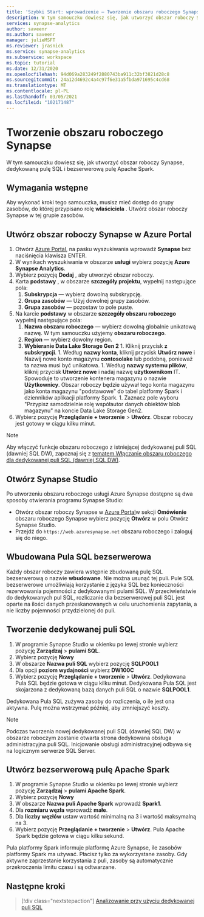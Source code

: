 ```yaml
---
title: 'Szybki Start: wprowadzenie — Tworzenie obszaru roboczego Synapse'
description: W tym samouczku dowiesz się, jak utworzyć obszar roboczy Synapse, dedykowaną pulę SQL i bezserwerową pulę Apache Spark.
services: synapse-analytics
author: saveenr
ms.author: saveenr
manager: julieMSFT
ms.reviewer: jrasnick
ms.service: synapse-analytics
ms.subservice: workspace
ms.topic: tutorial
ms.date: 12/31/2020
ms.openlocfilehash: 94d069a283249f2880743ba911c32bf3821d28c8
ms.sourcegitcommit: 24a12d4692c4a4c97f6e31a5fbda971695c4cd68
ms.translationtype: MT
ms.contentlocale: pl-PL
ms.lasthandoff: 03/05/2021
ms.locfileid: "102171487"
---
```

# <a name="creating-a-synapse-workspace"></a>Tworzenie obszaru roboczego Synapse

W tym samouczku dowiesz się, jak utworzyć obszar roboczy Synapse, dedykowaną pulę SQL i bezserwerową pulę Apache Spark. 

## <a name="prerequisites"></a>Wymagania wstępne

Aby wykonać kroki tego samouczka, musisz mieć dostęp do grupy zasobów, do której przypisano rolę **właściciela** . Utwórz obszar roboczy Synapse w tej grupie zasobów.

## <a name="create-a-synapse-workspace-in-the-azure-portal"></a>Utwórz obszar roboczy Synapse w Azure Portal

1. Otwórz [Azure Portal](https://portal.azure.com), na pasku wyszukiwania wprowadź **Synapse** bez naciśnięcia klawisza ENTER.
1. W wynikach wyszukiwania w obszarze **usługi** wybierz pozycję **Azure Synapse Analytics**.
1. Wybierz pozycję **Dodaj** , aby utworzyć obszar roboczy.
1. Karta **podstawy** , w obszarze **szczegóły projektu**, wypełnij następujące pola:
      1. **Subskrypcja** — wybierz dowolną subskrypcję.
      2. **Grupa zasobów** — Użyj dowolnej grupy zasobów.
      3. **Grupa zasobów** — pozostaw to pole puste.
1. Na karcie **podstawy** w obszarze **szczegóły obszaru roboczego** wypełnij następujące pola:
      1. **Nazwa obszaru roboczego** — wybierz dowolną globalnie unikatową nazwę. W tym samouczku użyjemy **obszaru roboczego**.
      1. **Region** — wybierz dowolny region.
      1. **Wybieranie Data Lake Storage Gen 2**
        1. Kliknij przycisk **z subskrypcji**.
        1. Według **nazwy konta**, kliknij przycisk **Utwórz nowe** i Nazwij nowe konto magazynu **contosolake** lub podobną, ponieważ ta nazwa musi być unikatowa.
        1. Według **nazwy systemu plików**, kliknij przycisk **Utwórz nowe** i nadaj nazwę **użytkownikom** IT. Spowoduje to utworzenie kontenera magazynu o nazwie **Użytkownicy**. Obszar roboczy będzie używał tego konta magazynu jako konta magazynu "podstawowe" do tabel platformy Spark i dzienników aplikacji platformy Spark.
        1. Zaznacz pole wyboru "Przypisz samodzielnie rolę współautor danych obiektów blob magazynu" na koncie Data Lake Storage Gen2. 
1. Wybierz pozycję **Przeglądanie + tworzenie** > **Utwórz**. Obszar roboczy jest gotowy w ciągu kilku minut.

> [!NOTE]
> Aby włączyć funkcje obszaru roboczego z istniejącej dedykowanej puli SQL (dawniej SQL DW), zapoznaj się z [tematem Włączanie obszaru roboczego dla dedykowanej puli SQL (dawniej SQL DW)](./sql-data-warehouse/workspace-connected-create.md).


## <a name="open-synapse-studio"></a>Otwórz Synapse Studio

Po utworzeniu obszaru roboczego usługi Azure Synapse dostępne są dwa sposoby otwierania programu Synapse Studio:

* Otwórz obszar roboczy Synapse w [Azure Portal](https://portal.azure.com)w sekcji **Omówienie** obszaru roboczego Synapse wybierz pozycję **Otwórz** w polu Otwórz Synapse Studio.
* Przejdź do `https://web.azuresynapse.net` obszaru roboczego i zaloguj się do niego.


## <a name="the-built-in-serverless-sql-pool"></a>Wbudowana Pula SQL bezserwerowa

Każdy obszar roboczy zawiera wstępnie zbudowaną pulę SQL bezserwerową o nazwie **wbudowane**. Nie można usunąć tej puli. Pule SQL bezserwerowe umożliwiają korzystanie z języka SQL bez konieczności rezerwowania pojemności z dedykowanymi pulami SQL. W przeciwieństwie do dedykowanych pul SQL, rozliczanie dla bezserwerowej puli SQL jest oparte na ilości danych przeskanowanych w celu uruchomienia zapytania, a nie liczby pojemności przydzielonej do puli.


## <a name="create-a-dedicated-sql-pool"></a>Tworzenie dedykowanej puli SQL

1. W programie Synapse Studio w okienku po lewej stronie wybierz pozycję **Zarządzaj**  >  **pulami SQL**.
1. Wybierz pozycję **Nowy**
1. W obszarze **Nazwa puli SQL** wybierz pozycję **SQLPOOL1**
1. Dla opcji **poziom wydajności** wybierz **DW100C**
1. Wybierz pozycję **Przeglądanie + tworzenie** > **Utwórz**. Dedykowana Pula SQL będzie gotowa w ciągu kilku minut. Dedykowana Pula SQL jest skojarzona z dedykowaną bazą danych puli SQL o nazwie **SQLPOOL1**.

Dedykowana Pula SQL zużywa zasoby do rozliczenia, o ile jest ona aktywna. Pulę można wstrzymać później, aby zmniejszyć koszty.

> [!NOTE] 
> Podczas tworzenia nowej dedykowanej puli SQL (dawniej SQL DW) w obszarze roboczym zostanie otwarta strona dedykowana obsługa administracyjna puli SQL. Inicjowanie obsługi administracyjnej odbywa się na logicznym serwerze SQL Server.


## <a name="create-a-serverless-apache-spark-pool"></a>Utwórz bezserwerową pulę Apache Spark

1. W programie Synapse Studio w okienku po lewej stronie wybierz pozycję **Zarządzaj**  >  **pulami Apache Spark**.
1. Wybierz pozycję **Nowy** 
1. W obszarze **Nazwa puli Apache Spark** wprowadź **Spark1**.
1. Dla **rozmiaru węzła** wprowadź **małe**.
1. Dla **liczby węzłów** ustaw wartość minimalną na 3 i wartość maksymalną na 3.
1. Wybierz pozycję **Przeglądanie + tworzenie** > **Utwórz**. Pula Apache Spark będzie gotowa w ciągu kilku sekund.

Pula platformy Spark informuje platformę Azure Synapse, ile zasobów platformy Spark ma używać. Płacisz tylko za wykorzystane zasoby. Gdy aktywne zaprzestanie korzystania z puli, zasoby są automatycznie przekroczenia limitu czasu i są odtwarzane.


## <a name="next-steps"></a>Następne kroki

> [!div class="nextstepaction"]
> [Analizowanie przy użyciu dedykowanej puli SQL](get-started-analyze-sql-pool.md)
